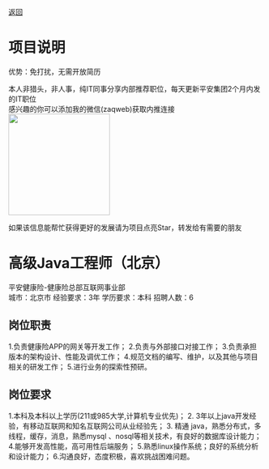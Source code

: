 [返回](../)

# 项目说明

优势：免打扰，无需开放简历

本人非猎头，非人事，纯IT同事分享内部推荐职位，每天更新平安集团2个月内发的IT职位  
感兴趣的你可以添加我的微信(zaqweb)获取内推连接  
<img src="https://github.com/zaqweb/PA-IT-JOBS/blob/master/WechatICode.jpeg"  height="200" width="200">

如果该信息能帮忙获得更好的发展请为项目点亮Star，转发给有需要的朋友

# 高级Java工程师（北京）
平安健康险-健康险总部互联网事业部  
城市：北京市 经验要求：3年 学历要求：本科  招聘人数：6

## 岗位职责
1.负责健康险APP的网关等开发工作；
2.负责与外部接口对接工作；
3.负责承担版本的架构设计、性能及调优工作；
4.规范文档的编写、维护，以及其他与项目相关的研发工作；
5.进行业务的探索性预研。

## 岗位要求
1.本科及本科以上学历(211或985大学,计算机专业优先)；
2. 3年以上java开发经验，有移动互联网和知名互联网公司从业经验先； 
3. 精通 java，熟悉分布式，多线程，缓存，消息，熟悉mysql 、nosql等相关技术，有良好的数据库设计能力；
4.能够开发高性能，高可用性后端服务；
5.熟悉linux操作系统；良好的系统分析和设计能力；
6.沟通良好，态度积极，喜欢挑战困难问题。




